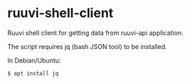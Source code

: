 # ruuvi-shell-client
Ruuvi shell client for getting data from ruuvi-api application.

The script requires jq (bash JSON tool) to be installed.

In Debian/Ubuntu:

```$ apt install jq```